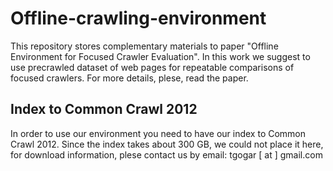 # Offline-crawling-environment

This repository stores complementary materials to paper "Offline Environment for Focused Crawler Evaluation".
In this work we suggest to use precrawled dataset of web pages for repeatable comparisons of focused crawlers. 
For more details, plese, read the paper.

## Index to Common Crawl 2012
In order to use our environment you need to have our index to Common Crawl 2012. Since the index takes about 300 GB, we could not place it here,
for download information, plese contact us by email: tgogar [ at ] gmail.com


